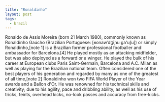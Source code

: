 ```yaml
---
title: "Ronaldinho"
layout: post
tags:
  - brazil
---
```

Ronaldo de Assis Moreira (born 21 March 1980), commonly known as Ronaldinho Gaúcho (Brazilian Portuguese: [ʁonawˈdʒĩɲu ga'uʃu]) or simply Ronaldinho,[note 1] is a Brazilian former professional footballer and ambassador for Barcelona.[4] He played mostly as an attacking midfielder, but was also deployed as a forward or a winger. He played the bulk of his career at European clubs Paris Saint-Germain, Barcelona and A.C. Milan as well as playing for the Brazilian national team. Often considered one of the best players of his generation and regarded by many as one of the greatest of all time,[note 2] Ronaldinho won two FIFA World Player of the Year awards and a Ballon d'Or. He was renowned for his technical skills and creativity; due to his agility, pace and dribbling ability, as well as his use of tricks, feints, overhead kicks, no-look passes and accuracy from free-kicks.
